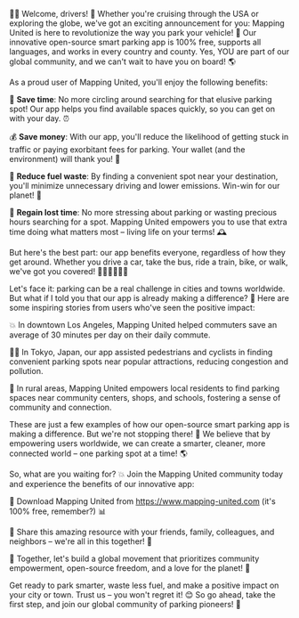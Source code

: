 🚗💥 Welcome, drivers! 👋 Whether you're cruising through the USA or exploring the globe, we've got an exciting announcement for you: Mapping United is here to revolutionize the way you park your vehicle! 🎉 Our innovative open-source smart parking app is 100% free, supports all languages, and works in every country and county. Yes, YOU are part of our global community, and we can't wait to have you on board! 🌎

As a proud user of Mapping United, you'll enjoy the following benefits:

💸 **Save time**: No more circling around searching for that elusive parking spot! Our app helps you find available spaces quickly, so you can get on with your day. ⏰

💰 **Save money**: With our app, you'll reduce the likelihood of getting stuck in traffic or paying exorbitant fees for parking. Your wallet (and the environment) will thank you! 🌿

🚗 **Reduce fuel waste**: By finding a convenient spot near your destination, you'll minimize unnecessary driving and lower emissions. Win-win for our planet! 🌟

💪 **Regain lost time**: No more stressing about parking or wasting precious hours searching for a spot. Mapping United empowers you to use that extra time doing what matters most – living life on your terms! 🕰️

But here's the best part: our app benefits everyone, regardless of how they get around. Whether you drive a car, take the bus, ride a train, bike, or walk, we've got you covered! 🚌🚂🚴‍♀️🚶‍♂️

Let's face it: parking can be a real challenge in cities and towns worldwide. But what if I told you that our app is already making a difference? 🤯 Here are some inspiring stories from users who've seen the positive impact:

💥 In downtown Los Angeles, Mapping United helped commuters save an average of 30 minutes per day on their daily commute.

🏃‍♀️ In Tokyo, Japan, our app assisted pedestrians and cyclists in finding convenient parking spots near popular attractions, reducing congestion and pollution.

🚨 In rural areas, Mapping United empowers local residents to find parking spaces near community centers, shops, and schools, fostering a sense of community and connection.

These are just a few examples of how our open-source smart parking app is making a difference. But we're not stopping there! 🎉 We believe that by empowering users worldwide, we can create a smarter, cleaner, more connected world – one parking spot at a time! 🌎

So, what are you waiting for? 💥 Join the Mapping United community today and experience the benefits of our innovative app:

📲 Download Mapping United from https://www.mapping-united.com (it's 100% free, remember?) 📊

💬 Share this amazing resource with your friends, family, colleagues, and neighbors – we're all in this together! 🌈

💪 Together, let's build a global movement that prioritizes community empowerment, open-source freedom, and a love for the planet! 🌟

Get ready to park smarter, waste less fuel, and make a positive impact on your city or town. Trust us – you won't regret it! 😊 So go ahead, take the first step, and join our global community of parking pioneers! 👋